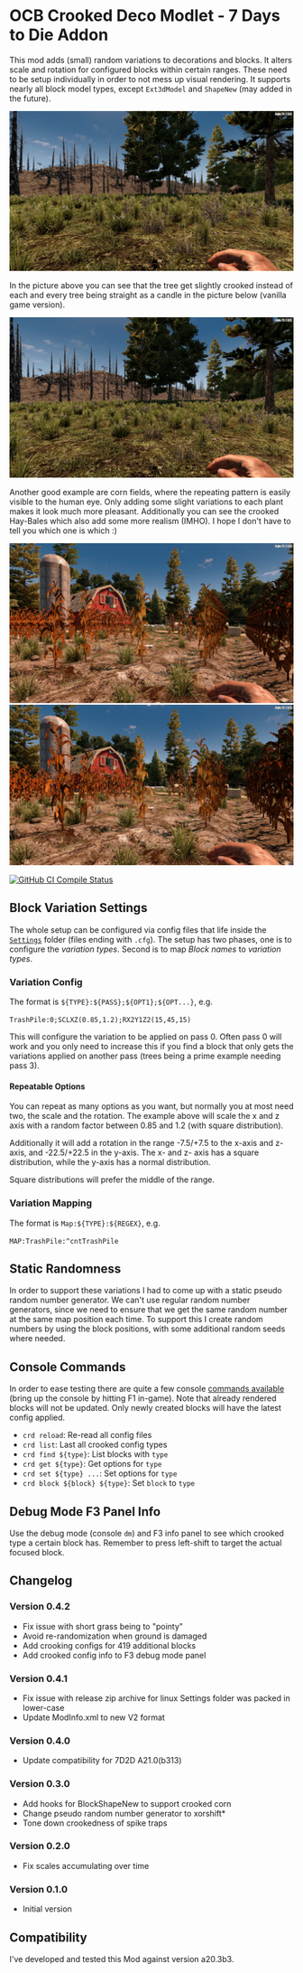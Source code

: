 # OCB Crooked Deco Modlet - 7 Days to Die Addon

This mod adds (small) random variations to decorations and blocks.
It alters scale and rotation for configured blocks within certain
ranges. These need to be setup individually in order to not mess
up visual rendering. It supports nearly all block model types,
except `Ext3dModel` and `ShapeNew` (may added in the future).

![Crooked Trees and Grass](Screens/in-game-woods-crooked.jpg)

In the picture above you can see that the tree get slightly
crooked instead of each and every tree being straight as a
candle in the picture below (vanilla game version).

![Original Trees and Grass](Screens/in-game-woods-original.jpg)

Another good example are corn fields, where the repeating pattern is
easily visible to the human eye. Only adding some slight variations
to each plant makes it look much more pleasant. Additionally you can
see the crooked Hay-Bales which also add some more realism (IMHO).
I hope I don't have to tell you which one is which :)

![Original Corn and Hay](Screens/in-game-barn-corn-off.jpg)
![Crooked Corn and Hay](Screens/in-game-barn-corn-on.jpg)

[![GitHub CI Compile Status][5]][4]

## Block Variation Settings

The whole setup can be configured via config files that life
inside the [`Settings`][2] folder (files ending with `.cfg`). The
setup has two phases, one is to configure the *variation types*.
Second is to map *Block names* to *variation types*.

### Variation Config

The format is `${TYPE}:${PASS};${OPT1};${OPT...}`, e.g.

`TrashPile:0;SCLXZ(0.85,1.2);RX2Y1Z2(15,45,15)`

This will configure the variation to be applied on pass 0.
Often pass 0 will work and you only need to increase this
if you find a block that only gets the variations applied on
another pass (trees being a prime example needing pass 3).

#### Repeatable Options

You can repeat as many options as you want, but normally you
at most need two, the scale and the rotation. The example
above will scale the x and z axis with a random factor
between 0.85 and 1.2 (with square distribution).

Additionally it will add a rotation in the range -7.5/+7.5
to the x-axis and z-axis, and -22.5/+22.5 in the y-axis.
The x- and z- axis has a square distribution, while the
y-axis has a normal distribution.

Square distributions will prefer the middle of the range.

### Variation Mapping

The format is `Map:${TYPE}:${REGEX}`, e.g.

`MAP:TrashPile:^cntTrashPile`

## Static Randomness

In order to support these variations I had to come up with
a static pseudo random number generator. We can't use regular
random number generators, since we need to ensure that we get
the same random number at the same map position each time.
To support this I create random numbers by using the block
positions, with some additional random seeds where needed.

## Console Commands

In order to ease testing there are quite a few console [commands
available][3] (bring up the console by hitting F1 in-game). Note
that already rendered blocks will not be updated. Only newly
created blocks will have the latest config applied.

- `crd reload`: Re-read all config files
- `crd list`: Last all crooked config types
- `crd find ${type}`: List blocks with `type`
- `crd get ${type}`: Get options for `type`
- `crd set ${type} ...`: Set options for `type`
- `crd block ${block} ${type}`: Set `block` to `type`

## Debug Mode F3 Panel Info

Use the debug mode (console `dm`) and F3 info panel
to see which crooked type a certain block has. Remember
to press left-shift to target the actual focused block.

## Changelog

### Version 0.4.2

- Fix issue with short grass being to "pointy"
- Avoid re-randomization when ground is damaged
- Add crooking configs for 419 additional blocks
- Add crooked config info to F3 debug mode panel

### Version 0.4.1

- Fix issue with release zip archive for linux
  Settings folder was packed in lower-case
- Update ModInfo.xml to new V2 format

### Version 0.4.0

- Update compatibility for 7D2D A21.0(b313)

### Version 0.3.0

- Add hooks for BlockShapeNew to support crooked corn
- Change pseudo random number generator to xorshift*
- Tone down crookedness of spike traps

### Version 0.2.0

- Fix scales accumulating over time

### Version 0.1.0

- Initial version

## Compatibility

I've developed and tested this Mod against version a20.3b3.

[1]: https://github.com/OCB7D2D/A20BepInExPreloader
[3]: Library/CrookedDecoCmd.cs
[2]: Settings
[4]: https://github.com/OCB7D2D/OcbCrookedDeco/actions/workflows/ci.yml
[5]: https://github.com/OCB7D2D/OcbCrookedDeco/actions/workflows/ci.yml/badge.svg